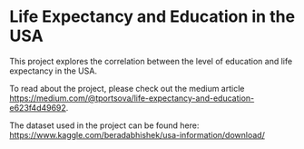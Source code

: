 # Life Expectancy and Education in the USA
This project explores the correlation between the level of education and life expectancy in the USA.

To read about the project, please check out the medium article https://medium.com/@tportsova/life-expectancy-and-education-e623f4d49692.

The dataset used in the project can be found here: https://www.kaggle.com/beradabhishek/usa-information/download/
